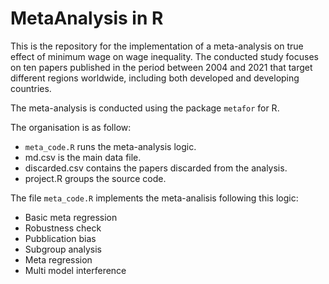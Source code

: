 # MetaAnalysis in R
This is the repository for the implementation of a meta-analysis on true effect of minimum wage on wage inequality.
The conducted study focuses on ten papers published in the period between 2004 and 2021 that target different regions worldwide, including both developed and developing countries.

The meta-analysis is conducted using the package `metafor` for R.

The organisation is as follow:
- `meta_code.R` runs the meta-analysis logic.
- md.csv is the main data file.
- discarded.csv contains the papers discarded from the analysis.
- project.R groups the source code.

The file `meta_code.R` implements the meta-analisis following this logic:
- Basic meta regression
- Robustness check
- Pubblication bias
- Subgroup analysis
- Meta regression
- Multi model interference


